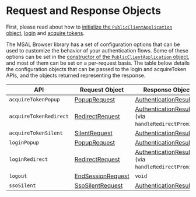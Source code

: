 # Request and Response Objects

First, please read about how to [initialize the `PublicClientApplication` object](./initialization.md), [login](./login-user.md) and [acquire tokens](./acquire-token.md).

The MSAL Browser library has a set of configuration options that can be used to customize the behavior of your authentication flows. Some of these options can be set in the [constructor of the `PublicClientApplication` object](./configuration.md), and most of them can be set on a per-request basis. The table below details the configuration objects that can be passed to the login and acquireToken APIs, and the objects returned representing the response.


| API | Request Object | Response Object |
|-----|----------------|-----------------|
| `acquireTokenPopup` | [PopupRequest](https://azuread.github.io/microsoft-authentication-library-for-js/ref/msal-browser/modules/_src_request_popuprequest_.html#popuprequest) | [AuthenticationResult](https://azuread.github.io/microsoft-authentication-library-for-js/ref/msal-browser/modules/_src_index_.html#authenticationresult) |
| `acquireTokenRedirect` | [RedirectRequest](https://azuread.github.io/microsoft-authentication-library-for-js/ref/msal-browser/modules/_src_request_redirectrequest_.html#redirectrequest) | [AuthenticationResult](https://azuread.github.io/microsoft-authentication-library-for-js/ref/msal-browser/modules/_src_index_.html#authenticationresult) (via `handleRedirectPromise`) |
| `acquireTokenSilent` | [SilentRequest](https://azuread.github.io/microsoft-authentication-library-for-js/ref/msal-browser/modules/_src_request_silentrequest_.html#silentrequest) | [AuthenticationResult](https://azuread.github.io/microsoft-authentication-library-for-js/ref/msal-browser/modules/_src_index_.html#authenticationresult) |
| `loginPopup` | [PopupRequest](https://azuread.github.io/microsoft-authentication-library-for-js/ref/msal-browser/modules/_src_request_popuprequest_.html#popuprequest) | [AuthenticationResult](https://azuread.github.io/microsoft-authentication-library-for-js/ref/msal-browser/modules/_src_index_.html#authenticationresult) |
| `loginRedirect` | [RedirectRequest](https://azuread.github.io/microsoft-authentication-library-for-js/ref/msal-browser/modules/_src_request_redirectrequest_.html#redirectrequest) | [AuthenticationResult](https://azuread.github.io/microsoft-authentication-library-for-js/ref/msal-browser/modules/_src_index_.html#authenticationresult) (via `handleRedirectPromise`) |
| `logout` | [EndSessionRequest](https://azuread.github.io/microsoft-authentication-library-for-js/ref/msal-browser/modules/_src_index_.html#endsessionrequest) | `void` |
| `ssoSilent` | [SsoSilentRequest](https://azuread.github.io/microsoft-authentication-library-for-js/ref/msal-browser/modules/_src_request_ssosilentrequest_.html#ssosilentrequest) | [AuthenticationResult](https://azuread.github.io/microsoft-authentication-library-for-js/ref/msal-browser/modules/_src_index_.html#authenticationresult) |

